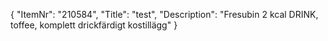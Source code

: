 {
  "ItemNr": "210584",
  "Title": "test",
  "Description": "Fresubin 2 kcal DRINK, toffee, komplett drickfärdigt kostillägg"
}